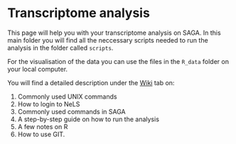 # Transcriptome analysis

This page will help you with your transcriptome analysis on SAGA. In this main folder you will find all the neccessary scripts needed to run the analysis in the folder called `scripts`.

For the visualisation of the data you can use the files in the `R_data` folder on your local computer.

You will find a detailed description under the [Wiki](https://github.com/VirVar-project/Transcriptomics/wiki) tab on:

1. Commonly used UNIX commands 
2. How to login to NeLS 
3. Commonly used commands in SAGA 
3. A step-by-step guide on how to run the analysis 
4. A few notes on R 
5. How to use GIT.
